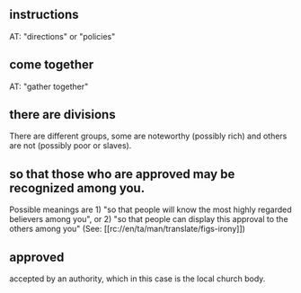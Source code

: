 ## instructions ##

AT: "directions" or "policies"

## come together ##

AT: "gather together"

## there are divisions ##

There are different groups, some are noteworthy (possibly rich) and others are not (possibly poor or slaves).

## so that those who are approved may be recognized among you. ##

Possible meanings are 1) "so that people will know the most highly regarded believers among you", or 2) "so that people can display this approval to the others among you" (See: [[rc://en/ta/man/translate/figs-irony]])

## approved ##

accepted by an authority, which in this case is the local church body.